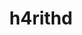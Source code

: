 ---
title: h4rithd
github: https://github.com/h4rithd
mode: dark
transition: 3s
archetype:
- Badges | Tags | Icons
- Minimalistic
---